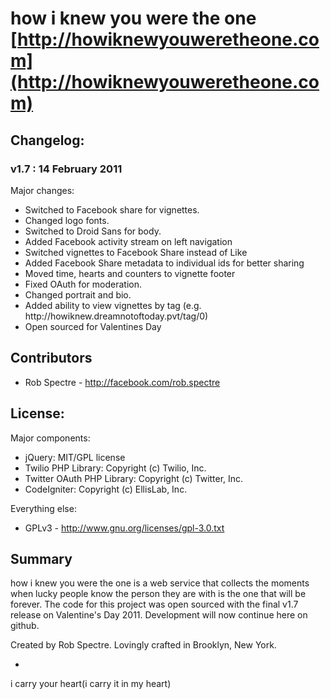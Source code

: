 #  how i knew you were the one [http://howiknewyouweretheone.com](http://howiknewyouweretheone.com)

## Changelog:

### v1.7 : 14 February 2011

Major changes:

<ul>
<li>Switched to Facebook share for vignettes.</li>
<li>Changed logo fonts.</li>
<li>Switched to Droid Sans for body.</li>
<li>Added Facebook activity stream on left navigation</li>
<li>Switched vignettes to Facebook Share instead of Like</li>
<li>Added Facebook Share metadata to individual ids for better sharing</li>
<li>Moved time, hearts and counters to vignette footer</li>
<li>Fixed OAuth for moderation.</li>
<li>Changed portrait and bio.</li>
<li>Added ability to view vignettes by tag (e.g. http://howiknew.dreamnotoftoday.pvt/tag/0)</li>
<li>Open sourced for Valentines Day</li>
</ul>

## Contributors
* Rob Spectre - http://facebook.com/rob.spectre


## License:

Major components:

* jQuery: MIT/GPL license
* Twilio PHP Library: Copyright (c) Twilio, Inc.
* Twitter OAuth PHP Library: Copyright (c) Twitter, Inc.
* CodeIgniter: Copyright (c) EllisLab, Inc.

Everything else:

* GPLv3 - http://www.gnu.org/licenses/gpl-3.0.txt 

## Summary

how i knew you were the one is a web service that collects the moments when lucky people know the person they are with is the one that will be forever.  The code for this project was open sourced with the final v1.7 release on Valentine's Day 2011.  Development will now continue here on github.

Created by Rob Spectre.  Lovingly crafted in Brooklyn, New York.

-
i carry your heart(i carry it in my heart)
